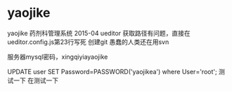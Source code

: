 # yaojike
yaojike
药剂科管理系统
2015-04
ueditor 获取路径有问题，直接在ueditor.config.js第23行写死
创建git
愚蠢的人类还在用svn

服务器mysql密码，xingqiyiayaojike


UPDATE user SET Password=PASSWORD('yaojikea') where User='root';
测试一下
在测试一下
